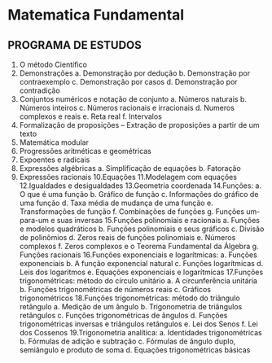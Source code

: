 # Matematica Fundamental

## PROGRAMA DE ESTUDOS
1. O método Científico
2. Demonstrações
    a. Demonstração por dedução
    b. Demonstração por contraexemplo
    c. Demonstração por casos
    d. Demonstração por contradição
3. Conjuntos numéricos e notação de conjunto
    a. Números naturais
    b. Números inteiros
    c. Números racionais e irracionais
    d. Numeros complexos e reais
    e. Reta real
    f. Intervalos
4. Formalização de proposições – Extração de proposições a partir de um 
texto
5. Matemática modular
6. Progressões aritméticas e geométricas
7. Expoentes e radicais
8. Expressões algébricas
    a. Simplificação de equações
    b. Fatoração
9. Expressões racionais
10.Equações
11.Modelagem com equações
12.Igualdades e desigualdades
13.Geometria coordenada
14.Funções:
    a. O que é uma função
    b. Gráfico de função
    c. Informações do gráfico de uma função
    d. Taxa média de mudança de uma função
    e. Transformações de função
    f. Combinações de funções
    g. Funções um-para-um e suas inversas
15.Funções polinomiais e racionais
    a. Funções e modelos quadráticos
    b. Funções polinomiais e seus gráficos
    c. Divisão de polinômios
    d. Zeros reais de funções polinomiais
    e. Números complexos
    f. Zeros complexos e o Teorema Fundamental da Álgebra
    g. Funções racionais
16.Funções exponenciais e logarítmicas:
    a. Funções exponenciais
    b. A função exponencial natural
    c. Funções logarítmicas
    d. Leis dos logaritmos
    e. Equações exponenciais e logarítmicas
17.Funções trigonométricas: método do círculo unitário
    a. A circunferência unitária
    b. Funções trigonométricas de números reais
    c. Gráficos trigonométricos
    18.Funções trigonométricas: método do triângulo retângulo
    a. Medição de um ângulo
    b. Trigonometria de triângulos retângulos
    c. Funções trigonométricas de ângulos
    d. Funções trigonométricas inversas e triângulos retângulos
    e. Lei dos Senos
    f. Lei dos Cossenos
19.Trigonometria analítica:
    a. Identidades trigonométricas
    b. Fórmulas de adição e subtração
    c. Fórmulas de ângulo duplo, semiângulo e produto de soma
    d. Equações trigonométricas básicas
